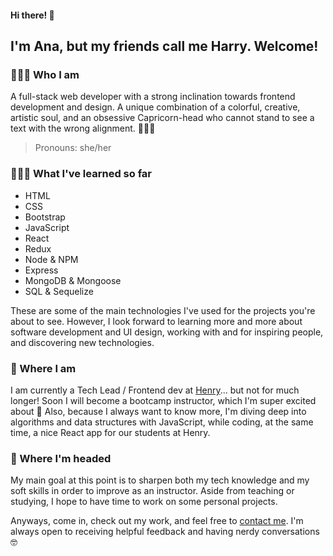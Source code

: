 #### Hi there! 👋
## I'm Ana, but my friends call me Harry. Welcome!


### 🙋🏻‍♀️ Who I am

A full-stack web developer with a strong inclination towards frontend development and design.
A unique combination of a colorful, creative, artistic soul, and an obsessive Capricorn-head who cannot stand to see a text with the wrong alignment. 🤦🏻‍♀️

> Pronouns: she/her


### 👩🏻‍🎓 What I've learned so far

- HTML
- CSS
- Bootstrap
- JavaScript
- React
- Redux
- Node & NPM
- Express
- MongoDB & Mongoose
- SQL & Sequelize

These are some of the main technologies I've used for the projects you're about to see. However, I look forward to learning more and more about software development and UI design, working with and for inspiring people, and discovering new technologies. 



### 🌱 Where I am
I am currently a Tech Lead / Frontend dev at [Henry](https://www.soyhenry.com/)... but not for much longer! Soon I will become a bootcamp instructor, which I'm super excited about 🥳 
Also, because I always want to know more, I'm diving deep into algorithms and data structures with JavaScript, while coding, at the same time, a nice React app for our students at Henry.



### 🚀 Where I'm headed

My main goal at this point is to sharpen both my tech knowledge and my soft skills in order to improve as an instructor. Aside from teaching or studying, I hope to have time to work on some personal projects.







Anyways, come in, check out my work, and feel free to [contact me](https://www.linkedin.com/in/ana-harrington/). I'm always open to receiving helpful feedback and having nerdy conversations 🤓


